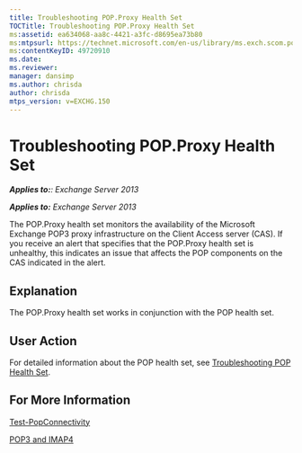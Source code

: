```yaml
---
title: Troubleshooting POP.Proxy Health Set
TOCTitle: Troubleshooting POP.Proxy Health Set
ms:assetid: ea634068-aa8c-4421-a3fc-d8695ea73b80
ms:mtpsurl: https://technet.microsoft.com/en-us/library/ms.exch.scom.pop.proxy(v=EXCHG.150)
ms:contentKeyID: 49720910
ms.date: 
ms.reviewer: 
manager: dansimp
ms.author: chrisda
author: chrisda
mtps_version: v=EXCHG.150
---
```


# Troubleshooting POP.Proxy Health Set

_**Applies to:**: Exchange Server 2013_

_**Applies to:** Exchange Server 2013_

The POP.Proxy health set monitors the availability of the Microsoft Exchange POP3 proxy infrastructure on the Client Access server (CAS). If you receive an alert that specifies that the POP.Proxy health set is unhealthy, this indicates an issue that affects the POP components on the CAS indicated in the alert.

## Explanation

The POP.Proxy health set works in conjunction with the POP health set.

## User Action

For detailed information about the POP health set, see [Troubleshooting POP Health Set](troubleshooting-pop-health-set.md).

## For More Information

[Test-PopConnectivity](https://technet.microsoft.com/en-us/library/bb738143\(v=exchg.150\))

[POP3 and IMAP4](https://technet.microsoft.com/en-us/library/jj657728\(v=exchg.150\))
